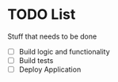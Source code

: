 # TODO List

Stuff that needs to be done

* [ ] Build logic and functionality
* [ ] Build tests
* [ ] Deploy Application